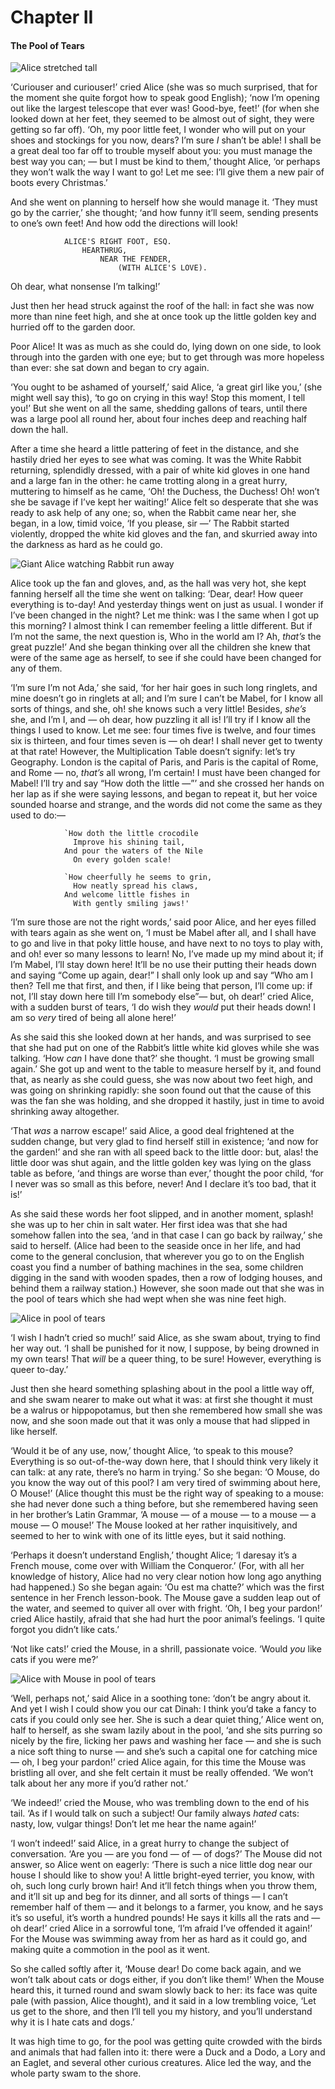 # Chapter II

#### The Pool of Tears

![Alice stretched tall](https://zuixjs.github.io/zuix/app/content/docs/examples/alice/img/ch_2_1.png)

‘Curiouser and curiouser!’ cried Alice (she was so much surprised, that for the moment she quite forgot how to speak good English); ‘now I’m opening out like the largest telescope that ever was! Good-bye, feet!’ (for when she looked down at her feet, they seemed to be almost out of sight, they were getting so far off). ‘Oh, my poor little feet, I wonder who will put on your shoes and stockings for you now, dears? I’m sure *I* shan’t be able! I shall be a great deal too far off to trouble myself about you: you must manage the best way you can; — but I must be kind to them,’ thought Alice, ‘or perhaps they won’t walk the way I want to go! Let me see: I’ll give them a new pair of boots every Christmas.’

And she went on planning to herself how she would manage it. ‘They must go by the carrier,’ she thought; ‘and how funny it’ll seem, sending presents to one’s own feet! And how odd the directions will look!

```
            ALICE'S RIGHT FOOT, ESQ.
                HEARTHRUG,
                    NEAR THE FENDER,
                        (WITH ALICE'S LOVE).
```

Oh dear, what nonsense I’m talking!’

Just then her head struck against the roof of the hall: in fact she was now more than nine feet high, and she at once took up the little golden key and hurried off to the garden door.

Poor Alice! It was as much as she could do, lying down on one side, to look through into the garden with one eye; but to get through was more hopeless than ever: she sat down and began to cry again.

‘You ought to be ashamed of yourself,’ said Alice, ‘a great girl like you,’ (she might well say this), ‘to go on crying in this way! Stop this moment, I tell you!’ But she went on all the same, shedding gallons of tears, until there was a large pool all round her, about four inches deep and reaching half down the hall.

After a time she heard a little pattering of feet in the distance, and she hastily dried her eyes to see what was coming. It was the White Rabbit returning, splendidly dressed, with a pair of white kid gloves in one hand and a large fan in the other: he came trotting along in a great hurry, muttering to himself as he came, ‘Oh! the Duchess, the Duchess! Oh! won’t she be savage if I’ve kept her waiting!’ Alice felt so desperate that she was ready to ask help of any one; so, when the Rabbit came near her, she began, in a low, timid voice, ‘If you please, sir —’ The Rabbit started violently, dropped the white kid gloves and the fan, and skurried away into the darkness as hard as he could go.


![Giant Alice watching Rabbit run away](https://zuixjs.github.io/zuix/app/content/docs/examples/alice/img/ch_2_2.png)

Alice took up the fan and gloves, and, as the hall was very hot, she kept fanning herself all the time she went on talking: ‘Dear, dear! How queer everything is to-day! And yesterday things went on just as usual. I wonder if I’ve been changed in the night? Let me think: was I the same when I got up this morning? I almost think I can remember feeling a little different. But if I’m not the same, the next question is, Who in the world am I? Ah, *that’s* the great puzzle!’ And she began thinking over all the children she knew that were of the same age as herself, to see if she could have been changed for any of them.

‘I’m sure I’m not Ada,’ she said, ‘for her hair goes in such long ringlets, and mine doesn’t go in ringlets at all; and I’m sure I can’t be Mabel, for I know all sorts of things, and she, oh! she knows such a very little! Besides, *she’s* she, and I’m I, and — oh dear, how puzzling it all is! I’ll try if I know all the things I used to know. Let me see: four times five is twelve, and four times six is thirteen, and four times seven is — oh dear! I shall never get to twenty at that rate! However, the Multiplication Table doesn’t signify: let’s try Geography. London is the capital of Paris, and Paris is the capital of Rome, and Rome — no, *that’s* all wrong, I’m certain! I must have been changed for Mabel! I’ll try and say “How doth the little —”’ and she crossed her hands on her lap as if she were saying lessons, and began to repeat it, but her voice sounded hoarse and strange, and the words did not come the same as they used to do:—

```
            `How doth the little crocodile
              Improve his shining tail,
            And pour the waters of the Nile
              On every golden scale!

            `How cheerfully he seems to grin,
              How neatly spread his claws,
            And welcome little fishes in
              With gently smiling jaws!'
```

‘I’m sure those are not the right words,’ said poor Alice, and her eyes filled with tears again as she went on, ‘I must be Mabel after all, and I shall have to go and live in that poky little house, and have next to no toys to play with, and oh! ever so many lessons to learn! No, I’ve made up my mind about it; if I’m Mabel, I’ll stay down here! It’ll be no use their putting their heads down and saying “Come up again, dear!” I shall only look up and say “Who am I then? Tell me that first, and then, if I like being that person, I’ll come up: if not, I’ll stay down here till I’m somebody else”— but, oh dear!’ cried Alice, with a sudden burst of tears, ‘I do wish they *would* put their heads down! I am so *very* tired of being all alone here!’

As she said this she looked down at her hands, and was surprised to see that she had put on one of the Rabbit’s little white kid gloves while she was talking. ‘How *can* I have done that?’ she thought. ‘I must be growing small again.’ She got up and went to the table to measure herself by it, and found that, as nearly as she could guess, she was now about two feet high, and was going on shrinking rapidly: she soon found out that the cause of this was the fan she was holding, and she dropped it hastily, just in time to avoid shrinking away altogether.

‘That *was* a narrow escape!’ said Alice, a good deal frightened at the sudden change, but very glad to find herself still in existence; ‘and now for the garden!’ and she ran with all speed back to the little door: but, alas! the little door was shut again, and the little golden key was lying on the glass table as before, ‘and things are worse than ever,’ thought the poor child, ‘for I never was so small as this before, never! And I declare it’s too bad, that it is!’

As she said these words her foot slipped, and in another moment, splash! she was up to her chin in salt water. Her first idea was that she had somehow fallen into the sea, ‘and in that case I can go back by railway,’ she said to herself. (Alice had been to the seaside once in her life, and had come to the general conclusion, that wherever you go to on the English coast you find a number of bathing machines in the sea, some children digging in the sand with wooden spades, then a row of lodging houses, and behind them a railway station.) However, she soon made out that she was in the pool of tears which she had wept when she was nine feet high.


![Alice in pool of tears](https://zuixjs.github.io/zuix/app/content/docs/examples/alice/img/ch_2_3.png)

‘I wish I hadn’t cried so much!’ said Alice, as she swam about, trying to find her way out. ‘I shall be punished for it now, I suppose, by being drowned in my own tears! That *will* be a queer thing, to be sure! However, everything is queer to-day.’

Just then she heard something splashing about in the pool a little way off, and she swam nearer to make out what it was: at first she thought it must be a walrus or hippopotamus, but then she remembered how small she was now, and she soon made out that it was only a mouse that had slipped in like herself.

‘Would it be of any use, now,’ thought Alice, ‘to speak to this mouse? Everything is so out-of-the-way down here, that I should think very likely it can talk: at any rate, there’s no harm in trying.’ So she began: ‘O Mouse, do you know the way out of this pool? I am very tired of swimming about here, O Mouse!’ (Alice thought this must be the right way of speaking to a mouse: she had never done such a thing before, but she remembered having seen in her brother’s Latin Grammar, ‘A mouse — of a mouse — to a mouse — a mouse — O mouse!’ The Mouse looked at her rather inquisitively, and seemed to her to wink with one of its little eyes, but it said nothing.

‘Perhaps it doesn’t understand English,’ thought Alice; ‘I daresay it’s a French mouse, come over with William the Conqueror.’ (For, with all her knowledge of history, Alice had no very clear notion how long ago anything had happened.) So she began again: ‘Ou est ma chatte?’ which was the first sentence in her French lesson-book. The Mouse gave a sudden leap out of the water, and seemed to quiver all over with fright. ‘Oh, I beg your pardon!’ cried Alice hastily, afraid that she had hurt the poor animal’s feelings. ‘I quite forgot you didn’t like cats.’

‘Not like cats!’ cried the Mouse, in a shrill, passionate voice. ‘Would *you* like cats if you were me?’


![Alice with Mouse in pool of tears](https://zuixjs.github.io/zuix/app/content/docs/examples/alice/img/ch_2_4.png)

‘Well, perhaps not,’ said Alice in a soothing tone: ‘don’t be angry about it. And yet I wish I could show you our cat Dinah: I think you’d take a fancy to cats if you could only see her. She is such a dear quiet thing,’ Alice went on, half to herself, as she swam lazily about in the pool, ‘and she sits purring so nicely by the fire, licking her paws and washing her face — and she is such a nice soft thing to nurse — and she’s such a capital one for catching mice — oh, I beg your pardon!’ cried Alice again, for this time the Mouse was bristling all over, and she felt certain it must be really offended. ‘We won’t talk about her any more if you’d rather not.’

‘We indeed!’ cried the Mouse, who was trembling down to the end of his tail. ‘As if I would talk on such a subject! Our family always *hated* cats: nasty, low, vulgar things! Don’t let me hear the name again!’

‘I won’t indeed!’ said Alice, in a great hurry to change the subject of conversation. ‘Are you — are you fond — of — of dogs?’ The Mouse did not answer, so Alice went on eagerly: ‘There is such a nice little dog near our house I should like to show you! A little bright-eyed terrier, you know, with oh, such long curly brown hair! And it’ll fetch things when you throw them, and it’ll sit up and beg for its dinner, and all sorts of things — I can’t remember half of them — and it belongs to a farmer, you know, and he says it’s so useful, it’s worth a hundred pounds! He says it kills all the rats and — oh dear!’ cried Alice in a sorrowful tone, ‘I’m afraid I’ve offended it again!’ For the Mouse was swimming away from her as hard as it could go, and making quite a commotion in the pool as it went.

So she called softly after it, ‘Mouse dear! Do come back again, and we won’t talk about cats or dogs either, if you don’t like them!’ When the Mouse heard this, it turned round and swam slowly back to her: its face was quite pale (with passion, Alice thought), and it said in a low trembling voice, ‘Let us get to the shore, and then I’ll tell you my history, and you’ll understand why it is I hate cats and dogs.’

It was high time to go, for the pool was getting quite crowded with the birds and animals that had fallen into it: there were a Duck and a Dodo, a Lory and an Eaglet, and several other curious creatures. Alice led the way, and the whole party swam to the shore.
